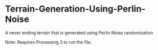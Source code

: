 # Terrain-Generation-Using-Perlin-Noise

A never ending terrain that is generated using Perlin Noise randomization

Note: Requires Processing 3 to run the file. 
